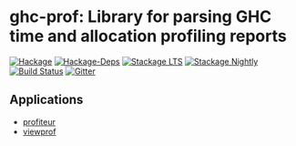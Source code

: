 # ghc-prof: Library for parsing GHC time and allocation profiling reports

[![Hackage](https://img.shields.io/hackage/v/ghc-prof.svg?maxAge=2592000)](https://hackage.haskell.org/package/ghc-prof)
[![Hackage-Deps](https://img.shields.io/hackage-deps/v/ghc-prof.svg?maxAge=2592000)](https://hackage.haskell.org/package/ghc-prof)
[![Stackage LTS](http://stackage.org/package/ghc-prof/badge/lts)](http://stackage.org/lts/package/ghc-prof)
[![Stackage Nightly](http://stackage.org/package/ghc-prof/badge/nightly)](http://stackage.org/nightly/package/ghc-prof)
[![Build Status](https://travis-ci.org/maoe/ghc-prof.svg?branch=master)](https://travis-ci.org/maoe/ghc-prof)
[![Gitter](https://img.shields.io/gitter/room/maoe/ghc-prof.svg?maxAge=2592000)](https://gitter.im/maoe/ghc-prof)

## Applications

* [profiteur](https://hackage.haskell.org/package/profiteur)
* [viewprof](https://hackage.haskell.org/package/viewprof)

